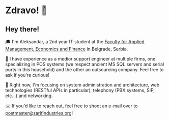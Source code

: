# Zdravo! 👋
## Hey there! 

🎓 I'm Aleksandar, a 2nd year IT student at the [Faculty for Applied Management, Economics and Finance](https://mef.edu.rs/) in Belgrade, Serbia.

🚴 I have experience as a medior support engineer at multiple firms, one specializing in POS systems (we respect ancient MS SQL servers and serial ports in this household) and the other an outsourcing company. Feel free to ask if you're curious!

🌱 Right now, I'm focusing on system administration and architecture, web technologies (RESTful APIs in particular), telephony (PBX systems, SIP, etc...) and networking.

✉️ If you'd like to reach out, feel free to shoot an e-mail over to postmaster@sarifindustries.org!
